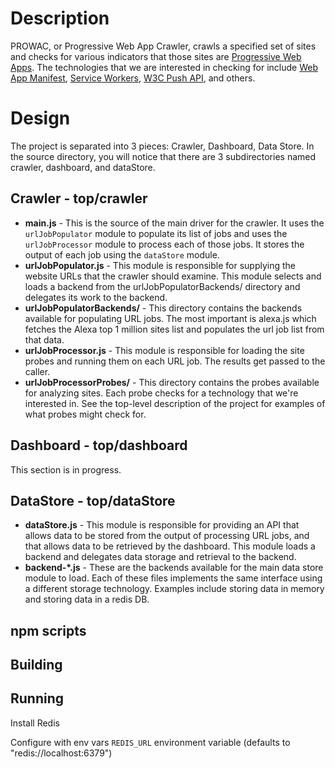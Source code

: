 # Description

PROWAC, or Progressive Web App Crawler, crawls a specified set of sites and checks for various indicators that those sites are [Progressive Web Apps](https://developers.google.com/web/progressive-web-apps#learnmore). The technologies that we are interested in checking for include [Web App Manifest](https://www.w3.org/TR/appmanifest), [Service Workers](https://www.w3.org/TR/service-workers), [W3C Push API](https://www.w3.org/TR/push-api), and others.

# Design

The project is separated into 3 pieces: Crawler, Dashboard, Data Store. In the source directory, you will notice that there are 3 subdirectories named crawler, dashboard, and dataStore.

## Crawler - top/crawler

- __main.js__ - This is the source of the main driver for the crawler. It uses the `urlJobPopulator` module to populate its list of jobs and uses the `urlJobProcessor` module to process each of those jobs. It stores the output of each job using the `dataStore` module.
- __urlJobPopulator.js__ - This module is responsible for supplying the website URLs that the crawler should examine. This module selects and loads a backend from the urlJobPopulatorBackends/ directory and delegates its work to the backend.
- __urlJobPopulatorBackends/__ - This directory contains the backends available for populating URL jobs. The most important is alexa.js which fetches the Alexa top 1 million sites list and populates the url job list from that data.
- __urlJobProcessor.js__ - This module is responsible for loading the site probes and running them on each URL job. The results get passed to the caller.
- __urlJobProcessorProbes/__ - This directory contains the probes available for analyzing sites. Each probe checks for a technology that we're interested in. See the top-level description of the project for examples of what probes might check for.

## Dashboard - top/dashboard

This section is in progress.

## DataStore - top/dataStore

- __dataStore.js__ - This module is responsible for providing an API that allows data to be stored from the output of processing URL jobs, and that allows data to be retrieved by the dashboard. This module loads a backend and delegates data storage and retrieval to the backend.
- __backend-*.js__ - These are the backends available for the main data store module to load. Each of these files implements the same interface using a different storage technology. Examples include storing data in memory and storing data in a redis DB.

## npm scripts

## Building

## Running

Install Redis

Configure with env vars
`REDIS_URL` environment variable (defaults to "redis://localhost:6379") 
